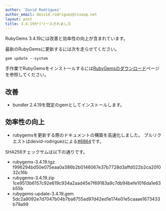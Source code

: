 ```yaml
---
author: 'David Rodríguez'
author_email: deivid.rodriguez@riseup.net
layout: post
title: 3.4.19がリリースされました
---
```


RubyGems 3.4.19には改善と効率性の向上が含まれています。

最新のRubyGemsに更新するには次を走らせてください。

    gem update --system

手作業でRubyGemsをインストールするには[RubyGemsのダウンロード][download]ページを参照してください。


## 改善

* bundler 2.4.19を既定のgemとしてインストールします。

## 効率性の向上

* rubygemsを更新する際のドキュメントの構築を高速化しました。
  プルリクエストはdeivid-rodriguezによる[#6864](https://github.com/rubygems/rubygems/pull/6864)です。


SHA256チェックサムは以下の通りです。

* rubygems-3.4.19.tgz
  f996294bd50e075eaa0a386b2b0146067e37b7728d3affd022b2ca20f032c16b
* rubygems-3.4.19.zip  
  1ce9513b6157c92e619c934a2aad45e7f69183a9c7db94befe1016da1e63b55b
* rubygems-update-3.4.19.gem  
  5dc2a9092e7d7047b04b7ba8755ad97d42ed1e174e01e5caaae1673433b79a99


[download]: https://rubygems.org/pages/download

